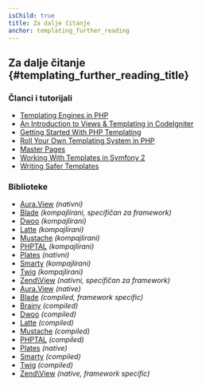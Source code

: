 ```yaml
---
isChild: true
title: Za dalje čitanje
anchor: templating_further_reading
---
```


## Za dalje čitanje {#templating_further_reading_title}

### Članci i tutorijali

* [Templating Engines in PHP](http://fabien.potencier.org/article/34/templating-engines-in-php)
* [An Introduction to Views & Templating in CodeIgniter](http://code.tutsplus.com/tutorials/an-introduction-to-views-templating-in-codeigniter--net-25648)
* [Getting Started With PHP Templating](http://www.smashingmagazine.com/2011/10/17/getting-started-with-php-templating/)
* [Roll Your Own Templating System in PHP](http://code.tutsplus.com/tutorials/roll-your-own-templating-system-in-php--net-16596)
* [Master Pages](https://laracasts.com/series/laravel-from-scratch/episodes/7)
* [Working With Templates in Symfony 2](http://code.tutsplus.com/tutorials/working-with-templates-in-symfony-2--cms-21172)
* [Writing Safer Templates](https://github.com/box/brainy/wiki/Writing-Safe-Templates)

### Biblioteke

* [Aura.View](https://github.com/auraphp/Aura.View) *(nativni)*
* [Blade](http://laravel.com/docs/templates) *(kompajlirani, specifičan za framework)*
* [Dwoo](http://dwoo.org/) *(kompajlirani)*
* [Latte](https://github.com/nette/latte) *(kompajlirani)*
* [Mustache](https://github.com/bobthecow/mustache.php) *(kompajlirani)*
* [PHPTAL](http://phptal.org/) *(kompajlirani)*
* [Plates](http://platesphp.com/) *(nativni)*
* [Smarty](http://www.smarty.net/) *(kompajlirani)*
* [Twig](http://twig.sensiolabs.org/) *(kompajlirani)*
* [Zend\View](http://framework.zend.com/manual/2.3/en/modules/zend.view.quick-start.html) *(nativni, specifičan za framework)*
* [Aura.View](https://github.com/auraphp/Aura.View) *(native)*
* [Blade](http://laravel.com/docs/templates) *(compiled, framework specific)*
* [Brainy](https://github.com/box/brainy) *(compiled)*
* [Dwoo](http://dwoo.org/) *(compiled)*
* [Latte](https://github.com/nette/latte) *(compiled)*
* [Mustache](https://github.com/bobthecow/mustache.php) *(compiled)*
* [PHPTAL](http://phptal.org/) *(compiled)*
* [Plates](http://platesphp.com/) *(native)*
* [Smarty](http://www.smarty.net/) *(compiled)*
* [Twig](http://twig.sensiolabs.org/) *(compiled)*
* [Zend\View](http://framework.zend.com/manual/2.3/en/modules/zend.view.quick-start.html) *(native, framework specific)*
